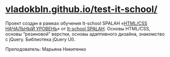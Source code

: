 # [vladokbln.github.io/test-it-school/](https://vladokbln.github.io/test-it-school/)

Проект создан в рамках обучения It-school SPALAH «[HTML/CSS НАЧАЛЬНЫЙ УРОВЕНЬ](https://spalah.ua/kh/school/html-css-verstka)» от [It-school SPALAH](https://spalah.ua). Основы HTML/CSS, основы “резиновой” верстки, основы адаптивного дизайна, знакомство с jQuery. Библиотека jQuery UI). 

Преподователь: Марьяна Никитенко